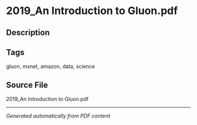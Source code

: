 # 2019_An Introduction to Gluon.pdf

## Description

## Tags
gluon, mxnet, amazon, data, science

## Source File
2019_An Introduction to Gluon.pdf

---
*Generated automatically from PDF content*
